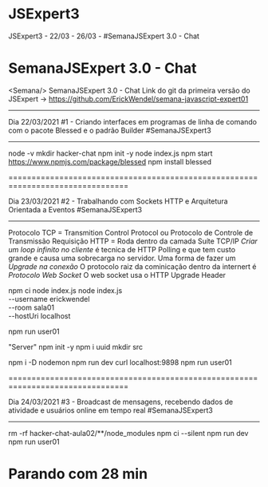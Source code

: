 # JSExpert3
JSExpert3 - 22/03 - 26/03 - #SemanaJSExpert​ 3.0 - Chat

# SemanaJSExpert​ 3.0 - Chat

&lt;Semana/> SemanaJSExpert​ 3.0 - Chat
Link do git da primeira versão do JSExpert -> https://github.com/ErickWendel/semana-javascript-expert01

---

Dia 22/03/2021
#1 - Criando interfaces em programas de linha de comando
com o pacote Blessed e o padrão Builder
#SemanaJSExpert3

---

node -v
mkdir hacker-chat
npm init -y
node index.js
npm start
https://www.npmjs.com/package/blessed
npm install blessed

================================================================================

Dia 23/03/2021
#2 - Trabalhando com Sockets HTTP 
e Arquitetura Orientada a Eventos
#SemanaJSExpert3

---

Protocolo TCP = Transmition Control Protocol ou Protocolo  de Controle de Transmissão
Requisição HTTP = Roda dentro da camada Suíte TCP/IP
*Criar um loop infinito no cliente* é tecnica de HTTP Polling e que tem custo grande e causa uma sobrecarga no servidor.
Uma forma de fazer um *Upgrade na conexão*
O protocolo raiz da cominicação dentro da internert é *Protocolo Web Socket*
O web socket usa o HTTP Upgrade Header


npm ci
node index.js
node index.js \
    --username erickwendel \
    --room sala01 \
    --hostUri localhost

npm run user01

"Server"
npm init -y
npm i uuid
mkdir src

npm i -D nodemon
npm run dev
curl localhost:9898
npm run user01

================================================================================

Dia 24/03/2021
#3 - Broadcast de mensagens, recebendo dados de atividade 
e usuários online em tempo real
#SemanaJSExpert3

---

rm -rf hacker-chat-aula02/**/node_modules
npm ci --silent
npm run dev
npm run user01

Parando com 28 min
================================================================================